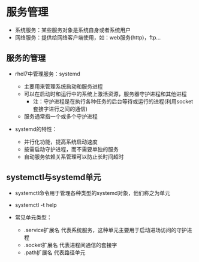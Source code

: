 # 服务管理
- 系统服务：某些服务对象是系统自身或者系统用户
- 网络服务：提供给网络客户端使用，如：web服务(http)，ftp...

## 服务的管理
- rhel7中管理服务：systemd
    - 主要用来管理系统启动和服务进程
    - 可以在启动时和运行中的系统上激活资源，服务器守护进程和其他进程
        - 注：守护进程是在执行各种任务的后台等待或运行的进程(利用socket套接字进行之间的通信)
    - 服务通常指一个或多个守护进程
    
- systemd的特性：
    - 并行化功能，提高系统启动速度
    - 按需启动守护进程，而不需要单独的服务
    - 自动服务依赖关系管理可以防止长时间超时
    
## systemctl与systemd单元
- systemctl命令用于管理各种类型的systemd对象，他们称之为单元
- systemctl -t help

- 常见单元类型：
    - .service扩展名   代表系统服务，这种单元主要用于启动进场访问的守护进程
    - .socket扩展名    代表进程间通信的套接字
    - .path扩展名      代表路径单元